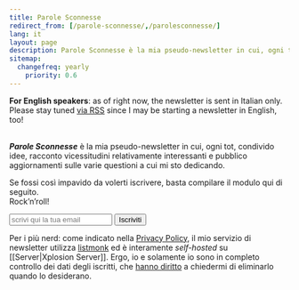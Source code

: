 ```yaml
---
title: Parole Sconnesse
redirect_from: [/parole-sconnesse/,/parolesconnesse/]
lang: it
layout: page
description: Parole Sconnesse è la mia pseudo-newsletter in cui, ogni tot, condivido idee, racconto vicessitudini relativamente interessanti e pubblico aggiornamenti sulle varie questioni a cui mi sto dedicando.
sitemap:
  changefreq: yearly
	priority: 0.6
---
```

<div lang='en' class='yellow box'>
	<strong>For English speakers</strong>: as of right now, the newsletter is sent in Italian only. Please stay tuned <a href='/feeds' title='tommi.space feeds'>via RSS</a> since I may be starting a newsletter in English, too!
</div>

<br>

**<cite>Parole Sconnesse</cite>** è la mia pseudo-newsletter in cui, ogni tot, condivido idee, racconto vicessitudini relativamente interessanti e pubblico aggiornamenti sulle varie questioni a cui mi sto dedicando.

Se fossi così impavido da volerti iscrivere, basta compilare il modulo qui di seguito.  
Rock’n’roll!

<form method='post' action='https://newsletter.tommi.space/subscription/form' target='popupwindow' class='flex listmonk-form'>
  <input type='hidden' name='nonce'>
  <input type='email' name='email' required placeholder='scrivi qui la tua email'>
  <input type='text' style='display:none' name='name' placeholder='Nome (facoltativo)'>
  <input id='8ccad' style='display:none' type='checkbox' name='l' checked value='8ccad8ec-d1d3-425e-a8db-14fa3b2518e8'>
  <label for='8ccad' style='display:none'>Parole Sconnesse</label>
  <input class='written button' type='submit' value='Iscriviti'>
</form>

Per i più nerd: come indicato nella [Privacy Policy](/it/privacy-policy 'Privacy Policy'), il mio servizio di newsletter utilizza [listmonk](https://listmonk.app 'listmonk official website') ed è interamente <em lang='en'>self-hosted</em> su [[Server|Xplosion Server]]. Ergo, io e solamente io sono in completo controllo dei dati degli iscritti, che <a href='https://gdpr-info.eu/art-17-gdpr/' title='Art. 17 GDPR' hreflang='en'>hanno diritto</a> a chiedermi di eliminarlo quando lo desiderano.